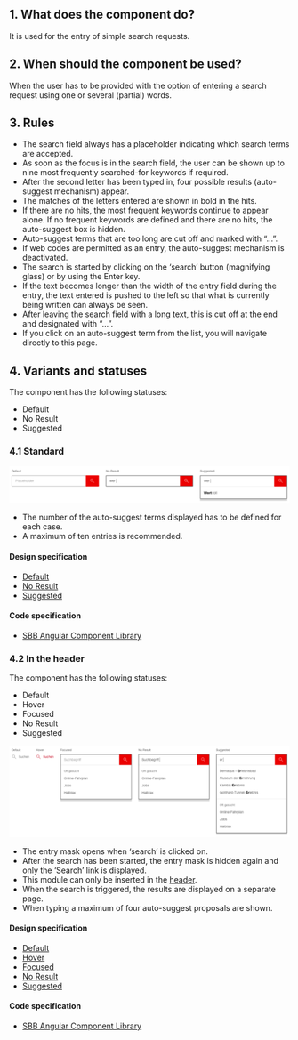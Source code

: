 ## 1. What does the component do?
It is used for the entry of simple search requests.

## 2. When should the component be used?
When the user has to be provided with the option of entering a search request using one or several (partial) words.

## 3. Rules
* The search field always has a placeholder indicating which search terms are accepted.
* As soon as the focus is in the search field, the user can be shown up to nine most frequently searched-for keywords if required.
* After the second letter has been typed in, four possible results (auto-suggest mechanism) appear.
* The matches of the letters entered are shown in bold in the hits.
* If there are no hits, the most frequent keywords continue to appear alone. If no frequent keywords are defined and there are no hits, the auto-suggest box is hidden.
* Auto-suggest terms that are too long are cut off and marked with “...”.
* If web codes are permitted as an entry, the auto-suggest mechanism is deactivated.
* The search is started by clicking on the ‘search’ button (magnifying glass) or by using the Enter key.
* If the text becomes longer than the width of the entry field during the entry, the text entered is pushed to the left so that what is currently being written can always be seen.
* After leaving the search field with a long text, this is cut off at the end and designated with “…”.
* If you click on an auto-suggest term from the list, you will navigate directly to this page.

## 4. Variants and statuses
The component has the following statuses: 
* Default
* No Result
* Suggested
 
### 4.1 Standard
![Image of the searchfield component in the standard variant](https://raw.githubusercontent.com/sbb-design-systems/design-system-website-documentation/master/documentation/components/searchfield/images/searchfield_default.png 'class: image')
* The number of the auto-suggest terms displayed has to be defined for each case.
* A maximum of ten entries is recommended.

#### Design specification
* [Default](https://www.sketch.com/s/80f12b3b-58e5-4b4c-98cd-c553bae18db0/a/ozDKx3#Inspector)
* [No Result](https://www.sketch.com/s/80f12b3b-58e5-4b4c-98cd-c553bae18db0/a/Rvo8qj#Inspector)
* [Suggested](https://www.sketch.com/s/80f12b3b-58e5-4b4c-98cd-c553bae18db0/a/1JPWRk#Inspector)

#### Code specification
* [SBB Angular Component Library](https://sbb-angular.app.sbb.ch/public/components/search)

### 4.2 In the header
The component has the following statuses:
* Default
* Hover
* Focused
* No Result
* Suggested

![Image of the searchfield component integrated in the header](https://raw.githubusercontent.com/sbb-design-systems/design-system-website-documentation/master/documentation/components/searchfield/images/searchfield_header.png 'class: image')
* The entry mask opens when ‘search’ is clicked on.
* After the search has been started, the entry mask is hidden again and only the ‘Search’ link is displayed.
* This module can only be inserted in the [header](https://digital.sbb.ch/en/websites/modules/header).
* When the search is triggered, the results are displayed on a separate page.
* When typing a maximum of four auto-suggest proposals are shown.

#### Design specification
* [Default](https://www.sketch.com/s/80f12b3b-58e5-4b4c-98cd-c553bae18db0/a/pZKwyk#Inspector)
* [Hover](https://www.sketch.com/s/80f12b3b-58e5-4b4c-98cd-c553bae18db0/a/VOobqa#Inspector)
* [Focused](https://www.sketch.com/s/80f12b3b-58e5-4b4c-98cd-c553bae18db0/a/Ya5dqd#Inspector)
* [No Result](https://www.sketch.com/s/80f12b3b-58e5-4b4c-98cd-c553bae18db0/a/KPRq8K#Inspector)
* [Suggested](https://www.sketch.com/s/80f12b3b-58e5-4b4c-98cd-c553bae18db0/a/wmQgYV#Inspector)

#### Code specification
* [SBB Angular Component Library](https://sbb-angular.app.sbb.ch/public/components/search)